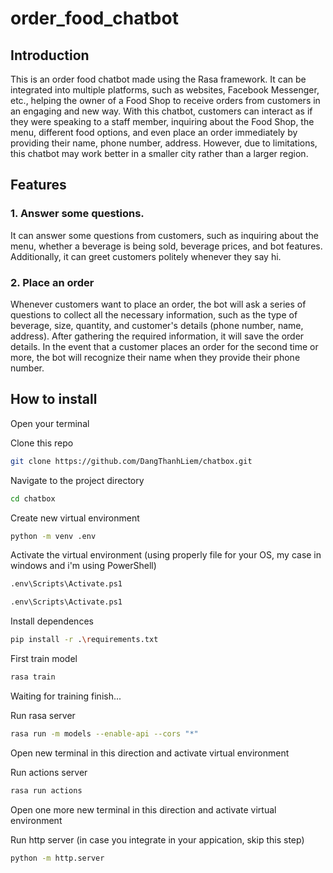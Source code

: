 ﻿# order_food_chatbot

## Introduction
This is an order food chatbot made using the Rasa framework. It can be integrated into multiple platforms, such as websites, Facebook Messenger, etc., helping the owner of a Food Shop to receive orders from customers in an engaging and new way. With this chatbot, customers can interact as if they were speaking to a staff member, inquiring about the Food Shop, the menu, different food options, and even place an order immediately by providing their name, phone number, address. However, due to limitations, this chatbot may work better in a smaller city rather than a larger region.

## Features
### 1. Answer some questions.
It can answer some questions from customers, such as inquiring about the menu, whether a beverage is being sold, beverage prices, and bot features. Additionally, it can greet customers politely whenever they say hi.

### 2. Place an order
Whenever customers want to place an order, the bot will ask a series of questions to collect all the necessary information, such as the type of beverage, size, quantity, and customer's details (phone number, name, address). After gathering the required information, it will save the order details. In the event that a customer places an order for the second time or more, the bot will recognize their name when they provide their phone number.

## How to install

Open your terminal

Clone this repo

```bash
git clone https://github.com/DangThanhLiem/chatbox.git
```
Navigate to the project directory

```bash
cd chatbox
```

Create new virtual environment

```bash
python -m venv .env
```
Activate the virtual environment (using properly file for your OS, my case in windows and i'm using PowerShell)
```bash
.env\Scripts\Activate.ps1

.env\Scripts\Activate.ps1
```
Install dependences

```bash
pip install -r .\requirements.txt
```
First train model

```bash
rasa train
```
Waiting for training finish...

Run rasa server
```bash
rasa run -m models --enable-api --cors "*"
```

Open new terminal in this direction and activate virtual environment

Run actions server

```bash
rasa run actions
```

Open one more new terminal in this direction and activate virtual environment

Run http server (in case you integrate in your appication, skip this step)

```bash
python -m http.server
```

